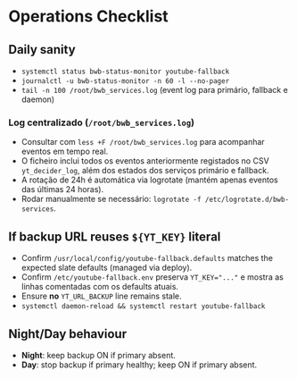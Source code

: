 # Operations Checklist

## Daily sanity
- `systemctl status bwb-status-monitor youtube-fallback`
- `journalctl -u bwb-status-monitor -n 60 -l --no-pager`
- `tail -n 100 /root/bwb_services.log` (event log para primário, fallback e daemon)

### Log centralizado (`/root/bwb_services.log`)
- Consultar com `less +F /root/bwb_services.log` para acompanhar eventos em tempo real.
- O ficheiro inclui todos os eventos anteriormente registados no CSV `yt_decider_log`, além dos estados dos serviços primário e fallback.
- A rotação de 24h é automática via logrotate (mantém apenas eventos das últimas 24 horas).
- Rodar manualmente se necessário: `logrotate -f /etc/logrotate.d/bwb-services`.

## If backup URL reuses `${YT_KEY}` literal
- Confirm `/usr/local/config/youtube-fallback.defaults` matches the expected slate defaults (managed via deploy).
- Confirm `/etc/youtube-fallback.env` preserva `YT_KEY="..."` e mostra as linhas comentadas com os defaults atuais.
- Ensure **no** `YT_URL_BACKUP` line remains stale.
- `systemctl daemon-reload && systemctl restart youtube-fallback`

## Night/Day behaviour
- **Night**: keep backup ON if primary absent.
- **Day**: stop backup if primary healthy; keep ON if primary absent.

